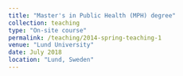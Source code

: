 ```yaml
---
title: "Master's in Public Health (MPH) degree"
collection: teaching
type: "On-site course"
permalink: /teaching/2014-spring-teaching-1
venue: "Lund University"
date: July 2018
location: "Lund, Sweden"
---
```


